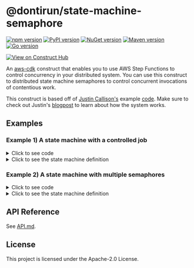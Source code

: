 # @dontirun/state-machine-semaphore

[![npm version](https://img.shields.io/npm/v/@dontirun/state-machine-semaphore.svg)](https://img.shields.io/npm/v/@dontirun/state-machine-semaphore) 
[![PyPI version](https://img.shields.io/pypi/v/state-machine-semaphore.svg)](https://pypi.org/project/state-machine-semaphore)
[![NuGet version](https://img.shields.io/nuget/v/Dontirun.StateMachineSemaphore)](https://www.nuget.org/packages/Dontirun.StateMachineSemaphore)
[![Maven version](https://img.shields.io/maven-central/v/io.github.dontirun/statemachinesemaphore)](https://search.maven.org/artifact/io.github.dontirun/statemachinesemaphore)
[![Go version](https://pkg.go.dev/badge/github.com/dontirun/state-machine-semaphore-go.svg)](https://pkg.go.dev/github.com/dontirun/state-machine-semaphore-go)

[![View on Construct Hub](https://constructs.dev/badge?package=%40dontirun%2Fstate-machine-semaphore)](https://constructs.dev/packages/@dontirun/state-machine-semaphore)

An [aws-cdk](https://github.com/aws/aws-cdk) construct that enables you to use AWS Step Functions to control concurrency in your distributed system. You can use this construct to distributed state machine semaphores to control concurrent invocations of contentious work.

This construct is based off of [Justin Callison's](https://github.com/JustinCallison) example [code](https://github.com/aws-samples/aws-stepfunctions-examples/blob/main/sam/app-control-concurrency-with-dynamodb/statemachines/dynamodb-semaphore.asl.json). Make sure to check out Justin's [blogpost](https://aws.amazon.com/blogs/compute/controlling-concurrency-in-distributed-systems-using-aws-step-functions/) to learn about how the system works.

## Examples

### Example 1) A state machine with a controlled job

<details>

<summary>Click to see code</summary>

```typescript
import { Function } from 'aws-cdk-lib/aws-lambda'; 
import { Duration, Stack, StackProps } from 'aws-cdk-lib';
import { StateMachine, Succeed, Wait, WaitTime } from 'aws-cdk-lib/aws-stepfunctions';
import { LambdaInvoke } from 'aws-cdk-lib/aws-stepfunctions-tasks';
import { Construct } from 'constructs';
import { Semaphore } from '@dontirun/state-machine-semaphore';


export class CdkTestStack extends Stack {
  constructor(scope: Construct, id: string, props?: StackProps) {
    super(scope, id, props);

    const contestedJob = new LambdaInvoke(this, 'ContestedJobPart1', {
      lambdaFunction: Function.fromFunctionName(this, 'JobFunctionPart1', 'cool-function'),
    }).next(new Wait(this, 'Wait', { time: WaitTime.duration(Duration.seconds(7)) }))
      .next(new Wait(this, 'AnotherWait', { time: WaitTime.duration(Duration.seconds(7)) }))
      .next(new Wait(this, 'YetAnotherWait', { time: WaitTime.duration(Duration.seconds(7)) }));

    const afterContestedJob = new Succeed(this, 'Succeed');

    const stateMachineFragment = new Semaphore(stack, 'Semaphore', { lockName: 'life', limit: 42, job: contestedJob, nextState: afterContestedJob });
    
    new StateMachine(this, 'StateMachine', {
      definition: stateMachineFragment,
    });
  }
}
```

</details>


<details>

<summary>Click to see the state machine definition</summary>

![Example 1 Definition](./images/Example1_Graph_Edit.png)
</details>


### Example 2) A state machine with multiple semaphores

<details>

<summary>Click to see code</summary>

```typescript
import { Function } from 'aws-cdk-lib/aws-lambda'; 
import { Duration, Stack, StackProps } from 'aws-cdk-lib';
import { StateMachine, Succeed, Wait, WaitTime } from 'aws-cdk-lib/aws-stepfunctions';
import { LambdaInvoke } from 'aws-cdk-lib/aws-stepfunctions-tasks';
import { Construct } from 'constructs';
import { Semaphore } from '@dontirun/state-machine-semaphore';


export class CdkTestStack extends Stack {
  constructor(scope: Construct, id: string, props?: StackProps) {
    super(scope, id, props);

    const contestedJob = new LambdaInvoke(this, 'ContestedJobPart1', {
      lambdaFunction: Function.fromFunctionName(this, 'JobFunctionPart1', 'cool-function'),
    })
    const notContestedJob = new LambdaInvoke(this, 'NotContestedJob', {
      lambdaFunction: Function.fromFunctionName(this, 'NotContestedJobFunction', 'cooler-function'),
    })
    const contestedJob2 = new LambdaInvoke(this, 'ContestedJobPart2', {
      lambdaFunction: Function.fromFunctionName(this, 'JobFunctionPart2', 'coolest-function'),
    })
    const afterContestedJob2 = new Succeed(this, 'Succeed');

    const definition = new Semaphore(stack, 'Semaphore', { lockName: 'life', limit: 42, job: contestedJob, nextState: notContestedJob })
      .next(new Semaphore(stack, 'Semaphore2', { lockName: 'liberty', limit: 7, job: contestedJob2, nextState: afterContestedJob2 }));

    new StateMachine(this, 'StateMachine', {
      definition: definition,
    });
  }
}
```

</details>

<details>

<summary>Click to see the state machine definition</summary>

![Example 2 Definition](./images/Example2_Graph_Edit.png)
</details>

## API Reference

See [API.md](./API.md).

## License

This project is licensed under the Apache-2.0 License.
